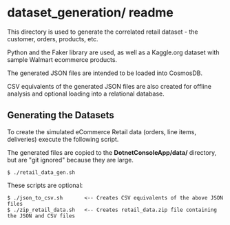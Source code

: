 # dataset_generation/ readme 

This directory is used to generate the correlated retail dataset -
the customer, orders, products, etc.

Python and the Faker library are used, as well as a Kaggle.org dataset
with sample Walmart ecommerce products.

The generated JSON files are intended to be loaded into CosmosDB.

CSV equivalents of the generated JSON files are also created for
offline analysis and optional loading into a relational database.

## Generating the Datasets

To create the simulated eCommerce Retail data (orders, line items, deliveries)
execute the following script.

The generated files are copied to the **DotnetConsoleApp/data/** directory, 
but are "git ignored" because they are large.

```
$ ./retail_data_gen.sh
```

These scripts are optional:

```
$ ./json_to_csv.sh       <-- Creates CSV equivalents of the above JSON files
$ ./zip_retail_data.sh   <-- Creates retail_data.zip file containing the JSON and CSV files
```
